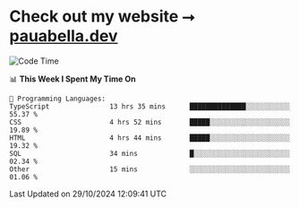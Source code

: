 # Check out my website ⭢ [pauabella.dev](https://pauabella.dev)

<!--START_SECTION:waka-->
![Code Time](http://img.shields.io/badge/Code%20Time-3%2C839%20hrs%2040%20mins-blue)

📊 **This Week I Spent My Time On** 

```text
💬 Programming Languages: 
TypeScript               13 hrs 35 mins      ██████████████░░░░░░░░░░░   55.37 % 
CSS                      4 hrs 52 mins       █████░░░░░░░░░░░░░░░░░░░░   19.89 % 
HTML                     4 hrs 44 mins       █████░░░░░░░░░░░░░░░░░░░░   19.32 % 
SQL                      34 mins             █░░░░░░░░░░░░░░░░░░░░░░░░   02.34 % 
Other                    15 mins             ░░░░░░░░░░░░░░░░░░░░░░░░░   01.06 % 
```


 Last Updated on 29/10/2024 12:09:41 UTC
<!--END_SECTION:waka-->
